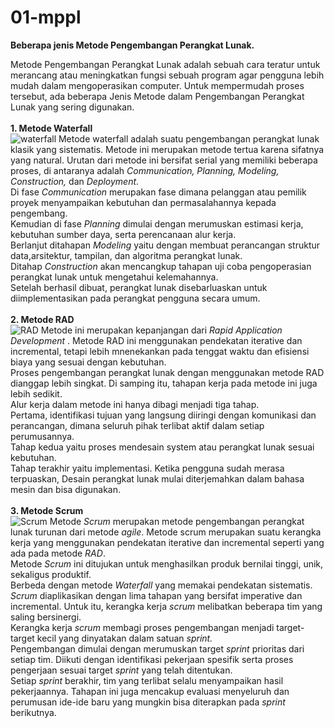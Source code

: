 # 01-mppl
**Beberapa jenis Metode Pengembangan Perangkat Lunak.**

Metode Pengembangan Perangkat Lunak adalah sebuah cara teratur untuk merancang atau meningkatkan fungsi sebuah program agar pengguna lebih mudah dalam mengoperasikan computer.
Untuk mempermudah proses tersebut, ada beberapa Jenis Metode dalam Pengembangan Perangkat Lunak yang sering digunakan. <br />
<br />
**1. Metode Waterfall**<br />
![waterfall](https://user-images.githubusercontent.com/75562356/135086720-44194d80-75d1-49bb-9616-70e00ae4498b.png)
Metode waterfall adalah suatu pengembangan perangkat lunak klasik yang sistematis. Metode ini merupakan metode tertua karena sifatnya yang natural. Urutan dari metode ini bersifat serial yang memiliki beberapa proses, di antaranya adalah *Communication, Planning, Modeling, Construction,* dan *Deployment*.<br />
Di fase *Communication* merupakan fase dimana pelanggan atau pemilik proyek menyampaikan kebutuhan dan permasalahannya kepada pengembang.<br />
Kemudian di fase *Planning* dimulai dengan merumuskan estimasi kerja, kebutuhan sumber daya, serta perencanaan alur kerja.<br />
Berlanjut ditahapan *Modeling* yaitu dengan membuat perancangan struktur data,arsitektur, tampilan, dan algoritma perangkat lunak.<br />
Ditahap *Construction* akan mencangkup tahapan uji coba pengoperasian perangkat lunak untuk mengetahui kelemahannya.<br />
Setelah berhasil dibuat, perangkat lunak disebarluaskan untuk diimplementasikan pada perangkat pengguna secara umum.<br />
 <br />
**2. Metode RAD**<br />
![RAD](https://user-images.githubusercontent.com/75562356/135092038-06fe9914-44ec-45f7-9e9e-eeda7df8b3a4.png)
Metode ini merupakan kepanjangan dari *Rapid Application Development* . Metode RAD ini menggunakan pendekatan iterative dan incremental, tetapi lebih mnenekankan pada tenggat waktu dan efisiensi biaya yang sesuai dengan kebutuhan. <br />
Proses pengembangan perangkat lunak dengan menggunakan metode RAD dianggap lebih singkat. Di samping itu, tahapan kerja pada metode ini juga lebih sedikit. <br />
Alur kerja dalam metode ini hanya dibagi menjadi tiga tahap. <br />
Pertama, identifikasi tujuan yang langsung diiringi dengan komunikasi dan perancangan, dimana seluruh pihak terlibat aktif dalam setiap perumusannya. <br />
Tahap kedua yaitu proses mendesain system atau perangkat lunak sesuai kebutuhan. <br />
Tahap terakhir yaitu implementasi. Ketika pengguna sudah merasa terpuaskan, Desain perangkat lunak mulai diterjemahkan dalam bahasa mesin dan bisa digunakan.<br />
<br />
**3. Metode Scrum**<br />
![Scrum](https://user-images.githubusercontent.com/75562356/135095522-2239cc39-47ef-41e4-8648-fa522464efd6.png)
Metode *Scrum* merupakan metode pengembangan perangkat lunak turunan dari metode *agile*. Metode scrum merupakan suatu kerangka kerja yang menggunakan pendekatan iterative dan incremental seperti yang ada pada metode *RAD*.<br />
Metode *Scrum* ini ditujukan untuk menghasilkan produk bernilai tinggi, unik, sekaligus produktif. <br />
Berbeda dengan metode *Waterfall* yang memakai pendekatan sistematis. *Scrum* diaplikasikan dengan lima tahapan yang bersifat imperative dan incremental. Untuk itu, kerangka kerja *scrum* melibatkan beberapa tim yang saling bersinergi. <br />
Kerangka kerja *scrum* membagi proses pengembangan menjadi target-target kecil yang dinyatakan dalam satuan *sprint.*<br />
Pengembangan dimulai dengan merumuskan target *sprint* prioritas dari setiap tim. Diikuti dengan identifikasi pekerjaan spesifik serta proses pengerjaan sesuai target *sprint* yang telah ditentukan. <br />
Setiap *sprint* berakhir, tim yang terlibat selalu menyampaikan hasil pekerjaannya. Tahapan ini juga mencakup evaluasi menyeluruh dan perumusan ide-ide baru yang mungkin bisa diterapkan pada *sprint* berikutnya.
